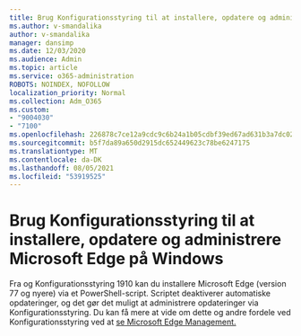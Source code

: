 ```yaml
---
title: Brug Konfigurationsstyring til at installere, opdatere og administrere Microsoft Edge på Windows
ms.author: v-smandalika
author: v-smandalika
manager: dansimp
ms.date: 12/03/2020
ms.audience: Admin
ms.topic: article
ms.service: o365-administration
ROBOTS: NOINDEX, NOFOLLOW
localization_priority: Normal
ms.collection: Adm_O365
ms.custom:
- "9004030"
- "7100"
ms.openlocfilehash: 226878c7ce12a9cdc9c6b24a1b05cdbf39ed67ad631b3a7dc02bbe0d7d6b91a2
ms.sourcegitcommit: b5f7da89a650d2915dc652449623c78be6247175
ms.translationtype: MT
ms.contentlocale: da-DK
ms.lasthandoff: 08/05/2021
ms.locfileid: "53919525"
---
```

# <a name="use-configuration-manager-to-deploy-update-and-manage-microsoft-edge-on-windows"></a>Brug Konfigurationsstyring til at installere, opdatere og administrere Microsoft Edge på Windows

Fra og Konfigurationsstyring 1910 kan du installere Microsoft Edge (version 77 og nyere) via et PowerShell-script. Scriptet deaktiverer automatiske opdateringer, og det gør det muligt at administrere opdateringer via Konfigurationsstyring. Du kan få mere at vide om dette og andre fordele ved Konfigurationsstyring ved at [se Microsoft Edge Management.](https://docs.microsoft.com/mem/configmgr/apps/deploy-use/deploy-edge?)